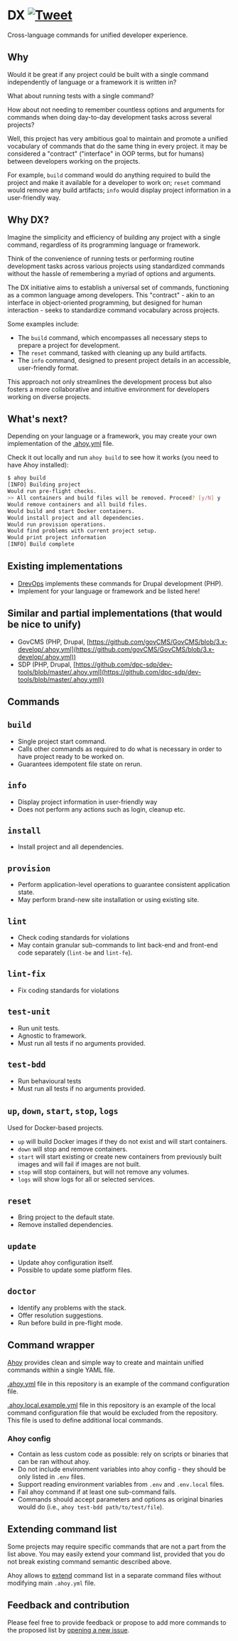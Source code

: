 # DX [![Tweet](https://img.shields.io/twitter/url/http/shields.io.svg?style=social)](https://twitter.com/intent/tweet?button_hashtag=DX&text=Cross-language+commands+for+unified+developer+experience+%28%23DX%29.&url=https://integratedexperts.github.io/dx&via=integratedexperts&hashtags=developerexperience,programming)

Cross-language commands for unified developer experience.

## Why

Would it be great if any project could be built with a single command
independently of language or a framework it is written in?

What about running tests with a single command?

How about not needing to remember countless options and arguments for commands
when doing day-to-day development tasks across several projects?

Well, this project has very ambitious goal to maintain and promote a unified
vocabulary of commands that do the same thing in every project. it may be
considered a "contract" ("interface" in OOP terms, but for humans) between
developers working on the projects.

For example, `build` command would do anything required to build the project
and make it available for a developer to work on; `reset` command would remove
any build artifacts; `info` would display project information in a user-friendly
way.

## Why DX?

Imagine the simplicity and efficiency of building any project with a single
command, regardless of its programming language or framework. 

Think of the convenience of running tests or performing routine development 
tasks across various projects using standardized commands without the hassle 
of remembering a myriad of options and arguments.

The DX initiative aims to establish a universal set of commands, functioning as
a common language among developers. This "contract" - akin to an interface in
object-oriented programming, but designed for human interaction - seeks to
standardize command vocabulary across projects.

Some examples include:

- The `build` command, which encompasses all necessary steps to prepare a
  project for development.
- The `reset` command, tasked with cleaning up any build artifacts.
- The `info` command, designed to present project details in an accessible,
  user-friendly format.

This approach not only streamlines the development process but also fosters a
more collaborative and intuitive environment for developers working on diverse
projects.

## What's next?

Depending on your language or a framework, you may create your own
implementation of
the [.ahoy.yml](https://github.com/drevops/dx/blob/master/.ahoy.yml)
file.

Check it out locally and run `ahoy build` to see how it works (you need to have
Ahoy installed):

```bash
$ ahoy build
[INFO] Building project
Would run pre-flight checks.
>> All containers and build files will be removed. Proceed? [y/N] y
Would remove containers and all build files.
Would build and start Docker containers.
Would install project and all dependencies.
Would run provision operations.
Would find problems with current project setup.
Would print project information
[INFO] Build complete
```

## Existing implementations

- [DrevOps](https://drevops.com) implements these commands for Drupal
  development (PHP).
- Implement for your language or framework and be listed here!

## Similar and partial implementations (that would be nice to unify)

- GovCMS (PHP,
  Drupal, [https://github.com/govCMS/GovCMS/blob/3.x-develop/.ahoy.yml](https://github.com/govCMS/GovCMS/blob/3.x-develop/.ahoy.yml))
- SDP (PHP,
  Drupal, [https://github.com/dpc-sdp/dev-tools/blob/master/.ahoy.yml](https://github.com/dpc-sdp/dev-tools/blob/master/.ahoy.yml))

## Commands

## `build`

- Single project start command.
- Calls other commands as required to do what is necessary in order to have
  project ready to be worked on.
- Guarantees idempotent file state on rerun.

## `info`

- Display project information in user-friendly way
- Does not perform any actions such as login, cleanup etc.

## `install`

- Install project and all dependencies.

## `provision`

- Perform application-level operations to guarantee consistent application
  state.
- May perform brand-new site installation or using existing site.

## `lint`

- Check coding standards for violations
- May contain granular sub-commands to lint back-end and front-end code
  separately (`lint-be` and `lint-fe`).

## `lint-fix`

- Fix coding standards for violations

## `test-unit`

- Run unit tests.
- Agnostic to framework.
- Must run all tests if no arguments provided.

## `test-bdd`

- Run behavioural tests
- Must run all tests if no arguments provided.

## `up`, `down`, `start`, `stop`, `logs`

Used for Docker-based projects.

- `up` will build Docker images if they do not exist and will start containers.
- `down` will stop and remove containers.
- `start` will start existing or create new containers from previously built
  images and will fail if images are not built.
- `stop` will stop containers, but will not remove any volumes.
- `logs` will show logs for all or selected services.

## `reset`

- Bring project to the default state.
- Remove installed dependencies.

## `update`

- Update ahoy configuration itself.
- Possible to update some platform files.

## `doctor`

- Identify any problems with the stack.
- Offer resolution suggestions.
- Run before build in pre-flight mode.

## Command wrapper

[Ahoy](https://ahoy-cli.readthedocs.io/en/latest/) provides clean and simple way
to create and maintain unified commands within a single YAML file.

[.ahoy.yml](https://github.com/drevops/dx/blob/main/.ahoy.yml) file
in this repository is an example of the command configuration file.

[.ahoy.local.example.yml](https://github.com/drevops/dx/blob/main/.ahoy.local.example.yml)
file in this repository is an example of the local command configuration file
that would be excluded from the repository. This file is used to define
additional local commands.

### Ahoy config

- Contain as less custom code as possible: rely on scripts or binaries that can
  be ran without ahoy.
- Do not include environment variables into ahoy config - they should be only
  listed in `.env` files.
- Support reading environment variables from `.env` and `.env.local` files.
- Fail ahoy command if at least one sub-command fails.
- Commands should accept parameters and options as original binaries would do
  (i.e., `ahoy test-bdd path/to/test/file`).

## Extending command list

Some projects may require specific commands that are not a part from the list
above. You may easily extend your command list, provided that you do not break
existing command semantic described above.

Ahoy allows
to [extend](https://github.com/ahoy-cli/ahoy/wiki#importing-commands-from-other-ahoy-files)
command list in a separate command files without modifying main `.ahoy.yml`
file.

## Feedback and contribution

Please feel free to provide feedback or propose to add more commands to
the proposed list
by [opening a new issue](https://github.com/drevops/dx/issues/new).
